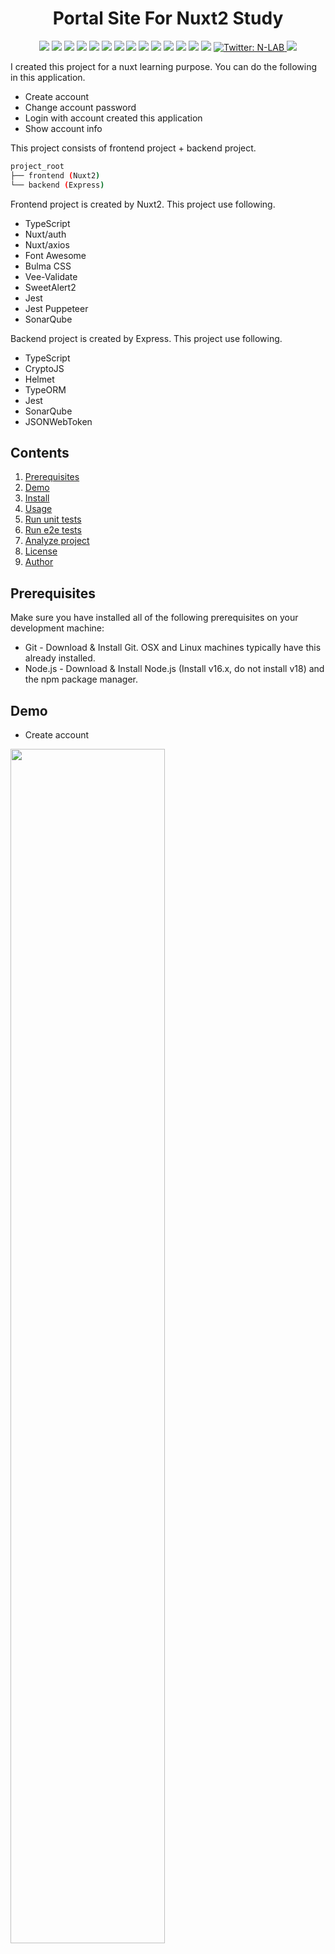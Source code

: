 <h1 align="center">Portal Site For Nuxt2 Study</h1>
<p align="center">
  <img src="https://img.shields.io/badge/-Typescript-00bfff.svg?logo=typescript&style=flat">
  <img src="https://img.shields.io/badge/-Nuxt.js-008000.svg?logo=nuxt.js&style=flat">
  <img src="https://img.shields.io/badge/-Node.js-lightyellow.svg?logo=node.js&style=flat">
  <img src="https://img.shields.io/badge/-FontAwesome-ffff00.svg?logo=fontawesome&style=flat">
  <img src="https://img.shields.io/badge/-JWT-black.svg?logo=jsonwebtokens&style=flat">
  <img src="https://img.shields.io/badge/-Bulma-white.svg?logo=bulma&style=flat">
  <img src="https://img.shields.io/badge/-Express-1572B6.svg?logo=express&style=flat">
  <img src="https://img.shields.io/badge/-Jest-C21325.svg?logo=jest&style=flat">
  <img src="https://img.shields.io/badge/-SonarQube-white.svg?logo=sonarqube&style=flat">
  <img src="https://img.shields.io/badge/-Windows-0078D6.svg?logo=windows&style=flat">
  <img src="https://img.shields.io/badge/-Mac-grey.svg?logo=macos&style=flat">
  <img src="https://img.shields.io/badge/-Linux-black.svg?logo=linux&style=flat">
  <img src="https://img.shields.io/badge/-VSCode-007ACC.svg?logo=visualstudiocode&style=flat">
  <img src="https://img.shields.io/badge/license-MIT-green">
  <a href="https://twitter.com/NL4boratory" target="_blank">
    <img alt="Twitter: N-LAB" src="https://img.shields.io/twitter/follow/NL4boratory.svg?style=social" />
  </a>
  <a href="https://github.com/N-Laboratory" target="_blank">
    <img src="https://img.shields.io/badge/-FollowMyAccount-grey.svg?logo=github&style=flat">
  </a>
</p>

I created this project for a nuxt learning purpose.
You can do the following in this application.
* Create account
* Change account password
* Login with account created this application
* Show account info

This project consists of frontend project + backend project.
```sh
project_root
├── frontend (Nuxt2)
└── backend (Express)
```
Frontend project is created by Nuxt2.
This project use following.
* TypeScript
* Nuxt/auth
* Nuxt/axios
* Font Awesome
* Bulma CSS
* Vee-Validate
* SweetAlert2
* Jest
* Jest Puppeteer
* SonarQube


Backend project is created by Express.
This project use following.
* TypeScript
* CryptoJS
* Helmet
* TypeORM
* Jest
* SonarQube
* JSONWebToken

## Contents

1. [Prerequisites](#prerequisites)
1. [Demo](#demo)
1. [Install](#install)
1. [Usage](#usage)
1. [Run unit tests](#run-unit-tests)
1. [Run e2e tests](#run-e2e-tests)
1. [Analyze project](#analyze-project)
1. [License](#license)
1. [Author](#author)

## Prerequisites
Make sure you have installed all of the following prerequisites on your development machine:
* Git - Download & Install Git. OSX and Linux machines typically have this already installed.
* Node.js - Download & Install Node.js (Install v16.x, do not install v18) and the npm package manager.

## Demo
* Create account
<img src="https://user-images.githubusercontent.com/42198184/211146473-c1eb0d04-f2bb-4c88-a2fd-cf8a8e2cec79.gif" style="width:70%;">

* Change account password
<img src="https://user-images.githubusercontent.com/42198184/211146470-02c2f366-da47-46cf-a9c9-7a1d6c64802d.gif" style="width:70%;">

* Login and show account info
<img src="https://user-images.githubusercontent.com/42198184/211146469-dec581c3-9357-4851-8140-082408c80d8d.gif" style="width:70%;">


## Install

### ・ Frontend
```sh
# Go into the frontend project
$ cd frontend

# Install dependencies
$ npm install
```

### ・ Backend
```sh
# Go into the backend project
$ cd backend

# Install dependencies
$ npm install
```

## Usage
To start this application, run below command line.
```sh
# Go into the frontend project
$ cd frontend

# Start application
$ npm run start:all
```
You can access http://localhost:3030 to use this application.

## Run unit tests
### ・ Frontend
To run tests of frontend project, run below command line.
```sh
# Go into the frontend project
$ cd frontend

# Run all tests
$ npm run test:all
```
You can also run each test file.

Edit config:path in frontend/package.json.
```sh
{
  "config": {
    "path": "./src/test/pages/login.spec.ts",
  }
}
```
Then run below command line.
```sh
# Go into the frontend project
$ cd frontend

# Run test file defined config:path in frontend/package.json
$ npm run test

# If you use Windows, run below command instead of above command
$ npm run test:win
```

### ・ Backend

To run tests of backend project, run below command line.
```sh
# Go into the backend project
$ cd backend

# Run all tests
$ npm run test:all
```
You can also run each test file.

Edit config:path in backend/package.json.
```sh
{
  "config": {
    "path": "./src/test/controller/LoginController.spec.ts",
  }
}
```
Then run below command line.
```sh
# Go into the backend project
$ cd backend

# Run test file defined config:path in backend/package.json
$ npm run test

# If you use Windows, run below command instead of above command
$ npm run test:win
```


## Run e2e tests
You can test each page by jest-puppeteer.

Edit config:e2e in frontend/package.json.
```sh
{
  "config": {
    "e2e": "./e2e/e2e-test/login.spec.ts",
  }
}
```
Then run below command line.
```sh
# Go into the frontend project
$ cd frontend

# Run e2e test file defined config:e2e in frontend/package.json
$ npm run test:e2e

# If you use Windows, run below command instead of above command
$ npm run test:e2e-win
```

## Analyze project
You can analyze project by SonarQube.
To do this, you have to install SonarQube in advance.

### ・ Frontend
After installing SonarQube, create project and generate project token.
Project display name and project key must set up with the following name when you create project.
```sh
portal-frontend
```

Paste project token to config:token in frontend/package.json.
```sh
{
  "config": {
    "token": "sqp_XXXXXXXXX",
  }
}
```
Then run below command line.
```sh
# Go into the frontend project
$ cd frontend

# Run all tests
$ npm run test:all

# Run SonarQube
$ npm run sonar

# If you use Windows, run below command instead of above command
$ npm run sonar:win
```
You can access http://localhost:9000/dashboard?id=portal-frontend to show result.



### ・ Backend
After installing SonarQube, create project and generate project token.
Project display name and project key must set up with the following name when you create project.
```sh
portal-backend
```

Paste project token to config:token in backend/package.json.
```sh
{
  "config": {
    "token": "sqp_XXXXXXXXX",
  }
}
```
Then run below command line.
```sh
# Go into the backend project
$ cd backend

# Run all tests
$ npm run test:all

# Run SonarQube
$ npm run sonar

# If you use Windows, run below command instead of above command
$ npm run sonar:win
```
You can access http://localhost:9000/dashboard?id=portal-backend to show result.

## License
[MIT](LICENSE.md)

## Author

👤 **Naoki Nakanishi**

* Website: https://n-laboratory.jp/nlab/
* Twitter: [@N-LAB](https://twitter.com/NL4boratory)